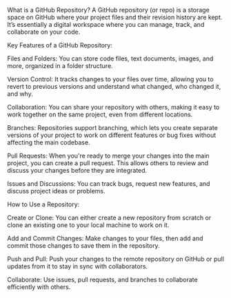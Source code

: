 What is a GitHub Repository?
A GitHub repository (or repo) is a storage space on GitHub where your project files and their revision history are kept. It’s essentially a digital workspace where you can manage, track, and collaborate on your code.

Key Features of a GitHub Repository:

Files and Folders: You can store code files, text documents, images, and more, organized in a folder structure.

Version Control: It tracks changes to your files over time, allowing you to revert to previous versions and understand what changed, who changed it, and why.

Collaboration: You can share your repository with others, making it easy to work together on the same project, even from different locations.

Branches: Repositories support branching, which lets you create separate versions of your project to work on different features or bug fixes without affecting the main codebase.

Pull Requests: When you're ready to merge your changes into the main project, you can create a pull request. This allows others to review and discuss your changes before they are integrated.

Issues and Discussions: You can track bugs, request new features, and discuss project ideas or problems.

How to Use a Repository:

Create or Clone: You can either create a new repository from scratch or clone an existing one to your local machine to work on it.

Add and Commit Changes: Make changes to your files, then add and commit those changes to save them in the repository.

Push and Pull: Push your changes to the remote repository on GitHub or pull updates from it to stay in sync with collaborators.

Collaborate: Use issues, pull requests, and branches to collaborate efficiently with others.
